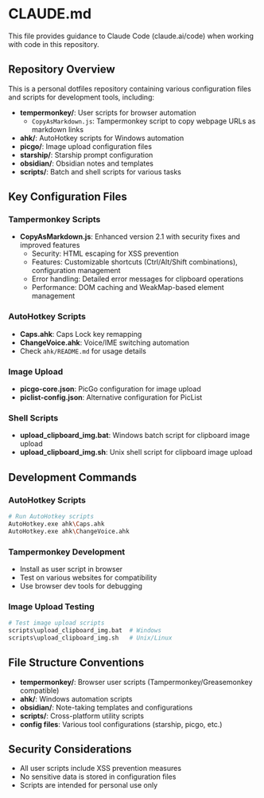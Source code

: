 # CLAUDE.md

This file provides guidance to Claude Code (claude.ai/code) when working with code in this repository.

## Repository Overview

This is a personal dotfiles repository containing various configuration files and scripts for development tools, including:

- **tempermonkey/**: User scripts for browser automation
  - `CopyAsMarkdown.js`: Tampermonkey script to copy webpage URLs as markdown links
- **ahk/**: AutoHotkey scripts for Windows automation
- **picgo/**: Image upload configuration files
- **starship/**: Starship prompt configuration
- **obsidian/**: Obsidian notes and templates
- **scripts/**: Batch and shell scripts for various tasks

## Key Configuration Files

### Tampermonkey Scripts
- **CopyAsMarkdown.js**: Enhanced version 2.1 with security fixes and improved features
  - Security: HTML escaping for XSS prevention
  - Features: Customizable shortcuts (Ctrl/Alt/Shift combinations), configuration management
  - Error handling: Detailed error messages for clipboard operations
  - Performance: DOM caching and WeakMap-based element management

### AutoHotkey Scripts
- **Caps.ahk**: Caps Lock key remapping
- **ChangeVoice.ahk**: Voice/IME switching automation
- Check `ahk/README.md` for usage details

### Image Upload
- **picgo-core.json**: PicGo configuration for image upload
- **piclist-config.json**: Alternative configuration for PicList

### Shell Scripts
- **upload_clipboard_img.bat**: Windows batch script for clipboard image upload
- **upload_clipboard_img.sh**: Unix shell script for clipboard image upload

## Development Commands

### AutoHotkey Scripts
```bash
# Run AutoHotkey scripts
AutoHotkey.exe ahk\Caps.ahk
AutoHotkey.exe ahk\ChangeVoice.ahk
```

### Tampermonkey Development
- Install as user script in browser
- Test on various websites for compatibility
- Use browser dev tools for debugging

### Image Upload Testing
```bash
# Test image upload scripts
scripts\upload_clipboard_img.bat  # Windows
scripts\upload_clipboard_img.sh   # Unix/Linux
```

## File Structure Conventions

- **tempermonkey/**: Browser user scripts (Tampermonkey/Greasemonkey compatible)
- **ahk/**: Windows automation scripts
- **obsidian/**: Note-taking templates and configurations
- **scripts/**: Cross-platform utility scripts
- **config files**: Various tool configurations (starship, picgo, etc.)

## Security Considerations

- All user scripts include XSS prevention measures
- No sensitive data is stored in configuration files
- Scripts are intended for personal use only